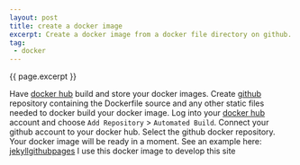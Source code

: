```yaml
---
layout: post
title: create a docker image
excerpt: Create a docker image from a docker file directory on github.
tag:
 - docker
---
```

{{ page.excerpt }}

Have [docker hub](https://hub.docker.com/) build and store your docker images.
Create [github](https://github.com/) repository containing the Dockerfile source and any other static files needed to docker build your docker image.
Log into your [docker hub](https://hub.docker.com/) account and choose `Add Repository` > `Automated Build`.
Connect your github account to your docker hub.
Select the github docker repository.
Your docker image will be ready in a moment.
See an example here: [jekyllgithubpages](https://github.com/powellquiring/jekyllgithubpages)
I use this docker image to develop this site

